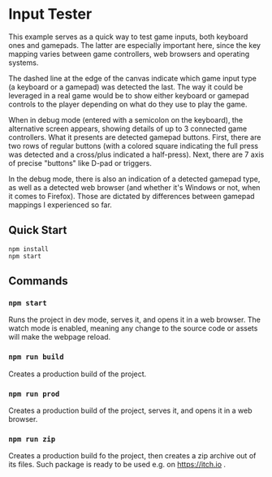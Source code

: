 # Input Tester

This example serves as a quick way to test game inputs,
both keyboard ones and gamepads. The latter are especially important
here, since the key mapping varies between game controllers,
web browsers and operating systems.

The dashed line at the edge of the canvas indicate which game input type
(a keyboard or a gamepad) was detected the last. The way it could be 
leveraged in a real game would be to show either keyboard or gamepad
controls to the player depending on what do they use to play the game.

When in debug mode (entered with a semicolon on the keyboard),
the alternative screen appears, showing details of up to 3 connected
game controllers. What it presents are detected gamepad
buttons. First, there are two rows of regular buttons
(with a colored square indicating the full press was detected
and a cross/plus indicated a half-press).
Next, there are 7 axis of precise "buttons" like D-pad
or triggers.

In the debug mode, there is also an indication of a detected
gamepad type, as well as a detected web browser (and whether
it's Windows or not, when it comes to Firefox). Those are
dictated by differences between gamepad mappings I experienced so far.

## Quick Start

```
npm install
npm start
```

## Commands

### `npm start`

Runs the project in dev mode, serves it, and opens it in a web browser.
The watch mode is enabled, meaning any change to the source code or assets
will make the webpage reload.

### `npm run build`

Creates a production build of the project.

### `npm run prod`

Creates a production build of the project, serves it, and opens
it in a web browser.

### `npm run zip`

Creates a production build fo the project, then creates a zip
archive out of its files. Such package is ready to be used e.g. on https://itch.io .

